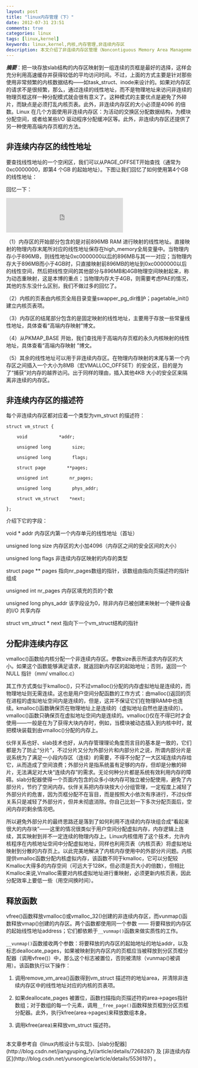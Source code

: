 ```yaml
---
layout: post
title: "linux内存管理（下）"
date: 2012-07-31 23:51
comments: true
categories: linux
tags: [linux,kernel]
keywords: linux,kernel,内核,内存管理,非连续内存区
description: 本文介绍了非连续内存区管理（Noncontiguous Memory Area Management）。
---
```

***摘要***：把一块存放slab结构的内存区映射到一组连续的页框是最好的选择，这样会充分利用高速缓存并获得较低的平均访问时间。不过，上面的方式主要是针对那些使用非常频繁的内核数据结构——如task_struct、inode来设计的。如果对内存区的请求不是很频繁，那么，通过连续的线性地址，而不是物理地址来访问非连续的物理页框这样一种分配模式就会很有意义了。这种模式的主要优点是避免了外碎片，而缺点是必须打乱内核页表。此外，非连续内存区的大小必须是4096 的倍数。Linux 在几个方面使用非连续内存区：为活动的交换区分配数据结构，为模块分配空间，或者给某些I/O 驱动程序分配缓冲区等。此外，非连续内存区还提供了另一种使用高端内存页框的方法。 

非连续内存区的线性地址    
---   
要查找线性地址的一个空闲区，我们可以从PAGE_OFFSET开始查找（通常为0xc0000000，即第4 个GB 的起始地址）。下图让我们回忆了如何使用第4个GB 的线性地址： 
<!--more-->
回忆一下：    

<iframe src="https://skydrive.live.com/embed?cid=1F260DE1061FCF3E&resid=1F260DE1061FCF3E%21156&authkey=ABbb5MTrh96mmAU" width="317" height="94" frameborder="0" scrolling="no"></iframe>
 

（1）内存区的开始部分包含的是对前896MB RAM 进行映射的线性地址。直接映射的物理内存末尾所对应的线性地址保存在high_memory全局变量中。当物理内存小于896MB，则线性地址0xc0000000以后的896MB与其一一对应；当物理内存大于896MB而小于4GB时，只直接映射前896MB的地址到0xc0000000以后的线性空间，然后把线性空间的其他部分与896MB和4GB物理空间映射起来，称为动态重映射，这是本博的重点；当物理内存大于4GB，则需要考虑PAE的情况，其他的东东没什么区别，我们不做过多的回忆了。 

 

（2）内核的页表由内核页全局目录变量swapper_pg_dir维护；pagetable_init()建立内核页表项。 

 

（3）内存区的结尾部分包含的是固定映射的线性地址，主要用于存放一些常量线性地址，具体查看“高端内存映射”博文。 

 

（4）从PKMAP_BASE 开始，我们查找用于高端内存页框的永久内核映射的线性地址，具体查看“高端内存映射 ”博文。 

 

（5）其余的线性地址可以用于非连续内存区。在物理内存映射的末尾与第一个内存区之间插入一个大小为8MB（宏VMALLOC_OFFSET）的安全区，目的是为了“捕获”对内存的越界访问。出于同样的理由，插入其他4KB 大小的安全区来隔离非连续的内存区。 

 

 

非连续内存区的描述符 
---
每个非连续内存区都对应着一个类型为vm_struct 的描述符： 
```
struct vm_struct { 

    void            *addr; 

    unsigned long        size; 

    unsigned long        flags; 

    struct page        **pages; 

    unsigned int        nr_pages; 

    unsigned long        phys_addr; 

    struct vm_struct    *next; 

}; 
```
 

介绍下它的字段： 

 

void *    addr    内存区内第一个内存单元的线性地址（首址） 

unsigned long    size    内存区的大小加4096（内存区之间的安全区间的大小） 

unsigned long    flags    非连续内存区映射的内存的类型 

struct page **    pages    指向nr_pages数组的指针，该数组由指向页描述符的指针组成 

unsigned int    nr_pages    内存区填充的页的个数 

unsigned long    phys_addr    该字段设为0，除非内存已被创建来映射一个硬件设备的I/O 共享内存 

struct vm_struct *    next    指向下一个vm_struct结构的指针 

分配非连续内存区 
---
vmalloc()函数给内核分配一个非连续内存区。参数size表示所请求内存区的大小。如果这个函数能够满足请求，就返回新内存区的起始地址；否则，返回一个NULL 指针（mm/ vmalloc.c） 

其工作方式类似于kmalloc()，只不过vmalloc()分配的内存虚拟地址是连续的，而物理地址则无需连续。这也是用户空间分配函数的工作方式：由malloc()返回的页在进程的虚拟地址空间内是连续的，但是，这并不保证它们在物理RAM中也连续。kmalloc()函数确保页在物理地址上是连续的（虚拟地址自然也是连续的）。vmalloc()函数只确保页在虚拟地址空间内是连续的。vmalloc()仅在不得已时才会使用——一般是在为了获得大块内存时，例如，当模块被动态插入到内核中时，就把模块装载到由vmalloc()分配的内存上。 

 

伙伴关系也好、slab技术也好，从内存管理理论角度而言目的基本是一致的，它们都是为了防止“分片”，不过分片又分为外部分片和内部分片之说，所谓内部分片是说系统为了满足一小段内存区（连续）的需要，不得不分配了一大区域连续内存给它，从而造成了空间浪费；外部分片是指系统虽有足够的内存，但却是分散的碎片，无法满足对大块“连续内存”的需求。无论何种分片都是系统有效利用内存的障碍。slab分配器使得一个页面内包含的众多小块内存可独立被分配使用，避免了内部分片，节约了空闲内存。伙伴关系把内存块按大小分组管理，一定程度上减轻了外部分片的危害，因为页框分配不在盲目，而是按照大小依次有序进行，不过伙伴关系只是减轻了外部分片，但并未彻底消除。你自己比划一下多次分配页面后，空闲内存的剩余情况吧。 

所以避免外部分片的最终思路还是落到了如何利用不连续的内存块组合成“看起来很大的内存块”——这里的情况很类似于用户空间分配虚拟内存，内存逻辑上连续，其实映射到并不一定连续的物理内存上。Linux内核借用了这个技术，允许内核程序在内核地址空间中分配虚拟地址，同样也利用页表（内核页表）将虚拟地址映射到分散的内存页上。以此完美地解决了内核内存使用中的外部分片问题。内核提供vmalloc函数分配内核虚拟内存，该函数不同于kmalloc，它可以分配较Kmalloc大得多的内存空间（可远大于128K，但必须是页大小的倍数），但相比Kmalloc来说,Vmalloc需要对内核虚拟地址进行重映射，必须更新内核页表，因此分配效率上要低一些（用空间换时间）。   

 

 
释放函数   
---   
vfree()函数释放vmalloc()或vmalloc_32()创建的非连续内存区，而vunmap()函数释放vmap()创建的内存区。两个函数都使用同一个参数 —— 将要释放的内存区的起始线性地址address；它们都依赖于`__vunmap()`函数来做实质性的工作。 

 

`__vunmap()`函数接收两个参数：将要释放的内存区的起始地址的地址addr，以及标志deallocate_pages，如果被映射到内存区内的页框应当被释放到分区页框分配器（调用vfree()）中，那么这个标志被置位，否则被清除（vunmap()被调用）。该函数执行以下操作： 

1.    调用remove_vm_area()函数得到vm_struct 描述符的地址area，并清除非连续内存区中的线性地址对应的内核的页表项。 

2.    如果deallocate_pages 被置位，函数扫描指向页描述符的area->pages指针数组；对于数组的每一个元素，调用`__free_page()`函数释放页框到分区页框分配器。此外，执行kfree(area->pages)来释放数组本身。 

3.    调用kfree(area)来释放vm_struct 描述符。

<br />
本文章参考自《linux内核设计与实现》、[slab分配器](http://blog.csdn.net/jiangyuping_fyl/article/details/7268287) 及 [非连续内存区](http://blog.csdn.net/yunsongice/article/details/5536197) 。   
